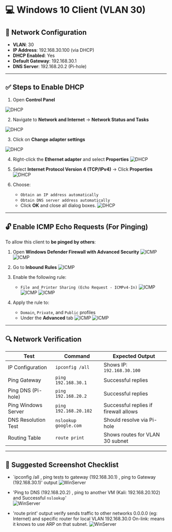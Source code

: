 # 💻 Windows 10 Client (VLAN 30)

## 🔧 Network Configuration

- **VLAN**: 30  
- **IP Address**: 192.168.30.100 (via DHCP)  
- **DHCP Enabled**: Yes  
- **Default Gateway**: 192.168.30.1  
- **DNS Server**: 192.168.20.2 (Pi-hole)

---

## ✅ Steps to Enable DHCP

1. Open **Control Panel**

![DHCP](./screenshots/1_Control.png)

2. Navigate to **Network and Internet** → **Network Status and Tasks**

![DHCP](./screenshots/2_Network.png)

3. Click on **Change adapter settings**

![DHCP](./screenshots/3_Adapt.png)

4. Right-click the **Ethernet adapter** and select **Properties**
![DHCP](./screenshots/4_Prop.png)

5. Select **Internet Protocol Version 4 (TCP/IPv4)** → Click **Properties**
![DHCP](./screenshots/5_IP.png)
   
6. Choose:
   - `Obtain an IP address automatically`
   - `Obtain DNS server address automatically`
   - Click **OK** and close all dialog boxes.
![DHCP](./screenshots/6_DHCPc.png)

---

## 🔓 Enable ICMP Echo Requests (For Pinging)

To allow this client to **be pinged by others**:

1. Open **Windows Defender Firewall with Advanced Security**
![ICMP](./screenshots/7_Firewalll.png)
![ICMP](./screenshots/8_Firewalll.png)

3. Go to **Inbound Rules**
![ICMP](./screenshots/9_Ruless.png)

5. Enable the following rule:
   - `File and Printer Sharing (Echo Request - ICMPv4-In)`
![ICMP](./screenshots/10_Rules1.png)
![ICMP](./screenshots/11_Rules2.png)
![ICMP](./screenshots/12_Rules3.png)

6. Apply the rule to:
   - `Domain`, `Private`, and `Public` profiles  
   - Under the **Advanced** tab
![ICMP](./screenshots/13_Profilee.png)
![ICMP](./screenshots/14_Profilee.png)
---

## 🔍 Network Verification

| Test                        | Command                          | Expected Output                        |
|-----------------------------|----------------------------------|----------------------------------------|
| IP Configuration            | `ipconfig /all`                       | Shows IP: `192.168.30.100`             |
| Ping Gateway                | `ping 192.168.30.1`              | Successful replies                     |
| Ping DNS (Pi-hole)         | `ping 192.168.20.2`              | Successful replies                     |
| Ping Windows Server         | `ping 192.168.20.102`            | Successful replies if firewall allows  |
| DNS Resolution Test        | `nslookup google.com`            | Should resolve via Pi-hole             |
| Routing Table              | `route print`                    | Shows routes for VLAN 30 subnet        |

---

## 📸 Suggested Screenshot Checklist

- `ipconfig /all , ping tests to gateway (192.168.30.1) , ping to Gateway (192.168.30.1)' output
![WinServer](./screenshots/15_DNS.png)

- 'Ping to DNS (192.168.20.2) , ping to another VM (Kali: 192.168.20.102) and Successful `nslookup`'   
 ![WinServer](./screenshots/16_Success.png)

- 'route print' output verify sends traffic to other networks 0.0.0.0 (eg: Internet) and specific router for local VLAN 192.168.30.0 On-link: means it knows to use ARP on that subnet.
 ![WinServer](./screenshots/17_Route.png)
